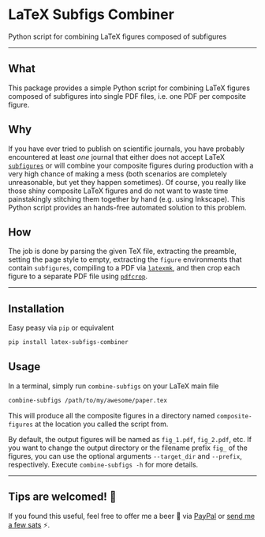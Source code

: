 # LaTeX Subfigs Combiner

Python script for combining LaTeX figures composed of subfigures

---

## What

This package provides a simple Python script for combining LaTeX figures composed of subfigures into single PDF files, i.e. one PDF per composite figure.

## Why

If you have ever tried to publish on scientific journals, you have probably encountered at least _one_ journal that either does not accept LaTeX [`subfigures`](https://www.ctan.org/pkg/subcaption) or will combine your composite figures during production with a very high chance of making a mess (both scenarios are completely unreasonable, but yet they happen sometimes).
Of course, you really like those shiny composite LaTeX figures and do not want to waste time painstakingly stitching them together by hand (e.g. using Inkscape).
This Python script provides an hands-free automated solution to this problem.

## How

The job is done by parsing the given TeX file, extracting the preamble, setting the page style to empty, extracting the `figure` environments that contain `subfigures`, compiling to a PDF via [`latexmk`](https://www.ctan.org/pkg/latexmk/), and then crop each figure to a separate PDF file using [`pdfcrop`](https://www.ctan.org/pkg/pdfcrop).

---

## Installation

Easy peasy via `pip` or equivalent

```bash
pip install latex-subfigs-combiner
```

## Usage

In a terminal, simply run `combine-subfigs` on your LaTeX main file

```bash
combine-subfigs /path/to/my/awesome/paper.tex
```

This will produce all the composite figures in a directory named `composite-figures` at the location you called the script from.

By default, the output figures will be named as `fig_1.pdf`, `fig_2.pdf`, etc.
If you want to change the output directory or the filename prefix `fig_` of the figures, you can use the optional arguments `--target_dir` and `--prefix`, respectively.
Execute `combine-subfigs -h` for more details.

---

## Tips are welcomed! :love_you_gesture:

If you found this useful, feel free to offer me a beer :beer: via [PayPal](https://paypal.me/GiovanniBordiga/3 "Send tip via PayPal") or [send me a few sats](http://deadcat.epizy.com/ "Send tip via LN") :zap:.
